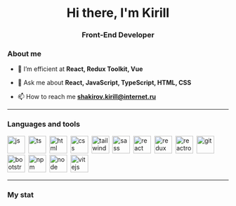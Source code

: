 <div id="header" align="center">
    <h1>Hi there, I'm  Kirill </h1>
    <h3>Front-End Developer</h3>
</div>

### About me

- 🌱 I’m efficient at **React, Redux Toolkit, Vue**

- 💬 Ask me about **React, JavaScript, TypeScript, HTML, CSS**

- 📫 How to reach me **shakirov.kirill@internet.ru**

---

### Languages and tools

<img src="https://cdn.jsdelivr.net/gh/devicons/devicon/icons/javascript/javascript-original.svg" title="js" width="40" height="40"/>&nbsp;
<img src="https://cdn.jsdelivr.net/gh/devicons/devicon@latest/icons/typescript/typescript-original.svg" title="ts" width="40" height="40"/>&nbsp;
<img src="https://cdn.jsdelivr.net/gh/devicons/devicon/icons/html5/html5-original.svg" title="html" width="40" height="40"/>&nbsp;
<img src="https://cdn.jsdelivr.net/gh/devicons/devicon/icons/css3/css3-original.svg" title="css" width="40" height="40"/>&nbsp;
<img src="https://cdn.jsdelivr.net/gh/devicons/devicon@latest/icons/tailwindcss/tailwindcss-original-wordmark.svg" title="tailwindcss" width="40" height="40"/>&nbsp;
<img src="https://cdn.jsdelivr.net/gh/devicons/devicon@latest/icons/sass/sass-original.svg" title="sass" width="40" height="40"/>&nbsp;
<img src="https://cdn.jsdelivr.net/gh/devicons/devicon/icons/react/react-original.svg" title="react" width="40" height="40"/>&nbsp;
<img src="https://cdn.jsdelivr.net/gh/devicons/devicon@latest/icons/redux/redux-original.svg.svg" title="redux" width="40" height="40"/>&nbsp;
<img src="https://cdn.jsdelivr.net/gh/devicons/devicon@latest/icons/reactrouter/reactrouter-original-wordmark.svg" title="reactrouter" width="40" height="40"/>&nbsp;
<img src="https://cdn.jsdelivr.net/gh/devicons/devicon/icons/git/git-plain.svg" title="git" width="40" height="40"/>&nbsp;
<img src="https://cdn.jsdelivr.net/gh/devicons/devicon/icons/bootstrap/bootstrap-plain.svg" title="bootstrap" width="40" height="40"/>&nbsp;
<img src="https://cdn.jsdelivr.net/gh/devicons/devicon/icons/npm/npm-original-wordmark.svg" title="npm" width="40" height="40"/>&nbsp;
<img src="https://cdn.jsdelivr.net/gh/devicons/devicon/icons/nodejs/nodejs-original.svg" title="node" width="40" height="40"/>&nbsp;
<img src="https://cdn.jsdelivr.net/gh/devicons/devicon@latest/icons/vitejs/vitejs-original.svg" title="vitejs" width="40" height="40"/>&nbsp;

---

### My stat

<div id="stat" align="center">
    <img src="http://github-profile-summary-cards.vercel.app/api/cards/profile-details?username=Kirill-fron&theme=codeSTACKr" alt=""/>
    <img src="http://github-profile-summary-cards.vercel.app/api/cards/repos-per-language?username=Kirill-fron&theme=codeSTACKr" alt=""/>
</div>
